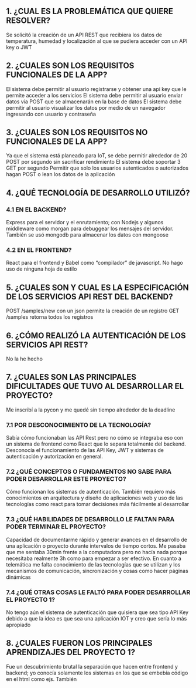 ## 1. ¿CUAL ES LA PROBLEMÁTICA QUE QUIERE RESOLVER?
Se solicitó la creación de un API REST que recibiera los datos de temperatura, humedad y localización al que se pudiera acceder con un API key o JWT

## 2. ¿CUALES SON LOS REQUISITOS FUNCIONALES DE LA APP?
El sistema debe permitir al usuario registrarse y obtener una api key que le permite acceder a los servicios
El sistema debe permitir al usuario enviar datos vía POST que se almacenarán en la base de datos
El sistema debe permitir al usuario visualizar los datos por medio de un navegador ingresando con usuario y contraseña

## 3. ¿CUALES SON LOS REQUISITOS NO FUNCIONALES DE LA APP?
Ya que el sistema está planeado para IoT, se debe permitir alrededor de 20 POST por segundo sin sacrificar rendimiento
El sistema debe soportar 3 GET por segundo
Permitir que solo los usuarios autenticados o autorizados hagan POST o lean los datos de la aplicación

## 4. ¿QUÉ TECNOLOGÍA DE DESARROLLO UTILIZÓ?
### 4.1 EN EL BACKEND?
Express para el servidor y el enrutamiento; con Nodejs y algunos middleware como morgan para debuggear los mensajes del servidor. También se usó mongodb para almacenar los datos con mongoose

### 4.2 EN EL FRONTEND?
React para el frontend y Babel como “compilador” de javascript. No hago uso de ninguna hoja de estilo

## 5. ¿CUALES SON Y CUAL ES LA ESPECIFICACIÓN DE LOS SERVICIOS API REST DEL BACKEND?

POST /samples/new con un json permite la creación de un registro
GET /samples retorna todos los registros

## 6. ¿CÓMO REALIZÓ LA AUTENTICACIÓN DE LOS SERVICIOS API REST?

No la he hecho

## 7. ¿CUALES SON LAS PRINCIPALES DIFICULTADES QUE TUVO AL DESARROLLAR EL PROYECTO?

Me inscribí a la pycon y me quedé sin tiempo alrededor de la deadline

### 7.1 POR DESCONOCIMIENTO DE LA TECNOLOGÍA?

Sabía cómo funcionaban las API Rest pero no cómo se integraba eso con un sistema de frontend como React que lo separa totalmente del backend. Desconocía el funcionamiento de las API Key, JWT y sistemas de autenticación y autorización en general.

### 7.2 ¿QUÉ CONCEPTOS O FUNDAMENTOS NO SABE PARA PODER DESARROLLAR ESTE PROYECTO?
Cómo funcionan los sistemas de autenticación. También requiero más conocimientos en arquitectura y diseño de aplicaciones web y uso de las tecnologías como react para tomar decisiones más fácilmente al desarrollar

### 7.3 ¿QUÉ HABILIDADES DE DESARROLLO LE FALTAN PARA PODER TERMINAR EL PROYECTO?
Capacidad de documentarme rápido y generar avances en el desarrollo de una aplicación o proyecto durante intervalos de tiempo cortos. Me pasaba que me sentaba 30min frente a la computadora pero no hacía nada porque necesitaba realmente 3h como para empezar a ser efectivo. En cuanto a telemática me falta conocimiento de las tecnologías que se utilizan y los mecanismos de comunicación, sincronización y cosas como hacer páginas dinámicas

### 7.4 ¿QUÉ OTRAS COSAS LE FALTÓ PARA PODER DESARROLLAR EL PROYECTO 1?
No tengo aún el sistema de autenticación que quisiera que sea tipo API Key debido a que la idea es que sea una aplicación IOT y creo que sería lo más apropiado

## 8. ¿CUALES FUERON LOS PRINCIPALES APRENDIZAJES DEL PROYECTO 1?
Fue un descubrimiento brutal la separación que hacen entre frontend y backend; yo conocía solamente los sistemas en los que se embebía código en el html como ejs. También
